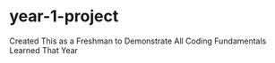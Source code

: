 # year-1-project
Created This as a Freshman to Demonstrate All Coding Fundamentals Learned That Year
